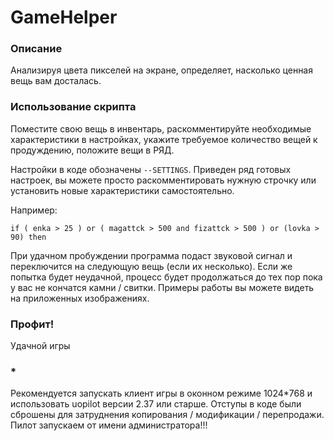 # GameHelper

### Описание

Анализируя цвета пикселей на экране, определяет, насколько ценная вещь вам досталась.

### Использование скрипта

Поместите свою вещь в инвентарь, раскомментируйте необходимые характеристики в настройках, укажите требуемое количество вещей к продуждению, положите вещи в РЯД.

Настройки в коде обозначены `--SETTINGS`.
Приведен ряд готовых настроек, вы можете просто раскомментировать нужную строчку или установить новые характеристики самостоятельно.

Например:
```
if ( enka > 25 ) or ( magattck > 500 and fizattck > 500 ) or (lovka > 90) then
``` 
При удачном пробуждении программа подаст звуковой сигнал и переключится на следующую вещь (если их несколько). Если же попытка будет неудачной, процесс будет продолжаться до тех пор пока у вас не кончатся камни / свитки.
Примеры работы вы можете видеть на приложенных изображениях.

### Профит!
Удачной игры

### *
Рекомендуется запускать клиент игры в оконном режиме 1024*768 и использовать uopilot версии 2.37 или старше.
Отступы в коде были сброшены для затруднения копирования / модификации / перепродажи.
Пилот запускаем от имени администратора!!!
